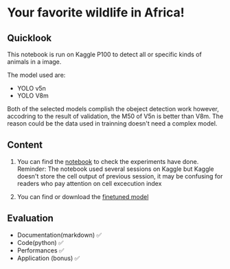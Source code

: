 # Your favorite wildlife in Africa!

## Quicklook
This notebook is run on Kaggle P100 to detect all or specific kinds of animals in a image.

The model used are:
* YOLO v5n
* YOLO V8m

Both of the selected models complish the obeject detection work however, accodring to the result of validation, the M50 of V5n is better than V8m.
The reason could be the data used in trainning doesn't need a complex model.

## Content
1. You can find the [notebook]() to check the experiments have done.
Reminder: The notebook used several sessions on Kaggle but Kaggle doesn't store the cell output of previous session, it may be confusing for readers who pay attention on cell excecution index

2. You can find or download the [finetuned model]()

## Evaluation
* Documentation(markdown) ✅
* Code(python) ✅
* Performances ✅
* Application (bonus) ✅
